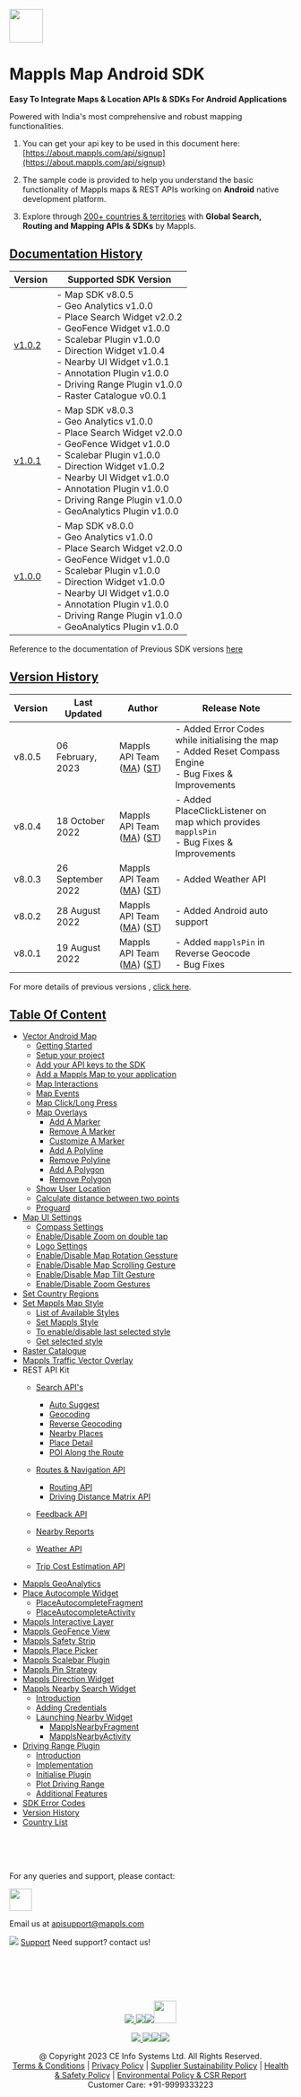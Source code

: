[<img src="https://about.mappls.com/images/mappls-b-logo.svg" height="60"/> </p>](https://www.mapmyindia.com/api)

# Mappls Map Android SDK

**Easy To Integrate Maps & Location APIs & SDKs For Android Applications**

Powered with India's most comprehensive and robust mapping functionalities.

1. You can get your api key to be used in this document here: [https://about.mappls.com/api/signup](https://about.mappls.com/api/signup)

2. The sample code is provided to help you understand the basic functionality of Mappls maps & REST APIs working on **Android** native development platform.

4. Explore through [200+ countries & territories](https://github.com/MapmyIndia/mapmyindia-rest-api/blob/master/docs/countryISO.md) with **Global Search, Routing and Mapping APIs & SDKs** by Mappls.

## [Documentation History](#Documentation-History)

| Version                         | Supported SDK Version |  
|---------------------------------| ---- | 
| [v1.0.2](docs/v1.0.2/README.md) | - Map SDK v8.0.5 <br/> - Geo Analytics v1.0.0 <br/> - Place Search Widget v2.0.2 <br/> - GeoFence Widget v1.0.0 <br/> - Scalebar Plugin v1.0.0 <br/> - Direction Widget v1.0.4 <br/> - Nearby UI Widget v1.0.1 <br/> - Annotation Plugin v1.0.0 <br/> - Driving Range Plugin v1.0.0 <br/> - Raster Catalogue v0.0.1 |
| [v1.0.1](docs/v1.0.1/README.md) | - Map SDK v8.0.3 <br/> - Geo Analytics v1.0.0 <br/> - Place Search Widget v2.0.0 <br/> - GeoFence Widget v1.0.0 <br/> - Scalebar Plugin v1.0.0 <br/> - Direction Widget v1.0.2 <br/> - Nearby UI Widget v1.0.0 <br/> - Annotation Plugin v1.0.0 <br/> - Driving Range Plugin v1.0.0 <br/> - GeoAnalytics Plugin v1.0.0 | 
| [v1.0.0](docs/v1.0.0/README.md) | - Map SDK v8.0.0 <br/> - Geo Analytics v1.0.0 <br/> - Place Search Widget v2.0.0 <br/> - GeoFence Widget v1.0.0 <br/> - Scalebar Plugin v1.0.0 <br/> - Direction Widget v1.0.0 <br/> - Nearby UI Widget v1.0.0 <br/> - Annotation Plugin v1.0.0 <br/> - Driving Range Plugin v1.0.0 <br/> - GeoAnalytics Plugin v1.0.0 |  

Reference to the documentation of Previous SDK versions [here](https://github.com/mappls-api/mapmyindia-maps-vectorSDK-android)


## [Version History](#Version-History)

| Version | Last Updated | Author |  Release Note|  
| ---- | ---- | ---- | ---- |  
| v8.0.5 | 06 February, 2023 | Mappls API Team ([MA](https://github.com/mdakram)) ([ST](https://github.com/saksham66)) |   - Added Error Codes while initialising the map  <br/> - Added Reset Compass Engine  <br/> - Bug Fixes & Improvements | 
| v8.0.4 | 18 October 2022 | Mappls API Team ([MA](https://github.com/mdakram)) ([ST](https://github.com/saksham66)) |   - Added PlaceClickListener on map which provides `mapplsPin`<br/> - Bug Fixes & Improvements |  
| v8.0.3 | 26 September 2022 | Mappls API Team ([MA](https://github.com/mdakram)) ([ST](https://github.com/saksham66)) |   - Added Weather API  |
| v8.0.2 | 28 August 2022 | Mappls API Team ([MA](https://github.com/mdakram)) ([ST](https://github.com/saksham66)) |   - Added Android auto support  |
| v8.0.1 | 19 August 2022 | Mappls API Team ([MA](https://github.com/mdakram)) ([ST](https://github.com/saksham66)) |   - Added `mapplsPin` in Reverse Geocode <br/> - Bug Fixes|


For more details of previous versions , [click here](docs/v1.0.2/Version-History.md).


## [Table Of Content](#Table-Of-Content)
- [Vector Android Map](docs/v1.0.2/Getting-Started.md)
    * [Getting Started](docs/v1.0.2/Getting-Started.md#getting-started)
    * [Setup your project](docs/v1.0.2/Getting-Started.md#setup-your-project)
    * [Add your API keys to the SDK](docs/v1.0.2/Getting-Started.md#add-your-api-keys-to-the-sdk)
    * [Add a Mappls Map to your application](docs/v1.0.2/Getting-Started.md#add-a-mappls-map-to-your-application)
    * [Map Interactions](docs/v1.0.2/Getting-Started.md#map-interactions)
    * [Map Events](docs/v1.0.2/Getting-Started.md#map-events)
    * [Map Click/Long Press](docs/v1.0.2/Getting-Started.md#map-click-long-press)
    * [Map Overlays](docs/v1.0.2/Getting-Started.md#map-overlays)
        - [Add A Marker](docs/v1.0.2/Getting-Started.md#add-a-marker)
        - [Remove A Marker](docs/v1.0.2/Getting-Started.md#remove-a-marker)
        - [Customize A Marker](docs/v1.0.2/Getting-Started.md#customize-a-marker)
        - [Add A Polyline](docs/v1.0.2/Getting-Started.md#add-a-polyline)
        - [Remove Polyline](docs/v1.0.2/Getting-Started.md#remove-polyline)
        - [Add A Polygon](docs/v1.0.2/Getting-Started.md#add-a-polygon)
        - [Remove Polygon](docs/v1.0.2/Getting-Started.md#remove-polygon)
    * [Show User Location](docs/v1.0.2/Getting-Started.md#show-user-location)
    * [Calculate distance between two points](docs/v1.0.2/Getting-Started.md#calculate-distance-between-points)
    * [Proguard](docs/v1.0.2/Getting-Started.md#proguard)
- [Map UI Settings](docs/v1.0.2/Map-UI-Settings.md)
    * [Compass Settings](docs/v1.0.2/Map-UI-Settings.md#Compass-Settings)
    * [Enable/Disable Zoom on double tap](docs/v1.0.2/Map-UI-Settings.md#Enable-disable-zoom)
    * [Logo Settings](docs/v1.0.2/Map-UI-Settings.md/#Logo-settings)
    * [Enable/Disable Map Rotation Gessture](docs/v1.0.2/Map-UI-Settings.md#Enable-disable-rotation)
    * [Enable/Disable Map Scrolling Gesture](docs/v1.0.2/Map-UI-Settings.md#Enable-disable-scrolling)
    * [Enable/Disable Map Tilt Gesture](docs/v1.0.2/Map-UI-Settings.md#Enable-disable-tilt)
    * [Enable/Disable Zoom Gestures](docs/v1.0.2/Map-UI-Settings.md#Enable-disable-zoom-gesture)
- [Set Country Regions](docs/v1.0.2/Set-Regions.md)
- [Set Mappls Map Style](docs/v1.0.2/Map-Style.md)
    * [List of Available Styles](docs/v1.0.2/Map-Style.md#list-of-available-styles)
    * [Set Mappls Style](docs/v1.0.2/Map-Style.md#set-mapmyindia-style)
    * [To enable/disable last selected style](docs/v1.0.2/Map-Style.md#To-enable-last-selected-style)
    * [Get selected style](docs/v1.0.2/Map-Style.md#get-selected-style)
- [Raster Catalogue](docs/v1.0.2/raster_catalogue.md#raster_catalogue)
- [Mappls Traffic Vector Overlay](docs/v1.0.2/Traffic-Vector-Overlay.md)
- REST API Kit
    * [Search API's](docs/v1.0.2/Search-Api.md)
        - [Auto Suggest](docs/v1.0.2/Search-Api.md#auto-suggest)
        - [Geocoding](docs/v1.0.2/Search-Api.md#geocoding)
        - [Reverse Geocoding](docs/v1.0.2/Search-Api.md#reverse-geocoding)
        - [Nearby Places](docs/v1.0.2/Search-Api.md#nearby-places)
        - [Place Detail](docs/v1.0.2/Search-Api.md#place-detail)
        - [POI Along the Route](docs/v1.0.2/Search-Api.md#poi-along-route)

    * [Routes & Navigation API](docs/v1.0.2/Routing-API.md)
        - [Routing API](docs/v1.0.2/Routing-API.md#routing-api)
        - [Driving Distance Matrix API](docs/v1.0.2/Routing-API.md#distance-api)
    * [Feedback API](docs/v1.0.2/Feedback.md)
    * [Nearby Reports](docs/v1.0.2/Nearby-Report.md)
    * [Weather API](docs/v1.0.2/Weather-API.md)
    * [Trip Cost Estimation API](docs/v1.0.2/trip-cost-estimation.md)
- [Mappls GeoAnalytics](docs/v1.0.2/Geoanalytics.md)
- [Place Autocomple Widget](docs/v1.0.2/Place-Autocomplete.md)
    * [PlaceAutocompleteFragment](docs/v1.0.2/Place-Autocomplete.md#place-autocomplete-fragment)
    * [PlaceAutocompleteActivity](docs/v1.0.2/Place-Autocomplete.md#place-autocomplete-activity)
- [Mappls Interactive Layer](docs/v1.0.2/Interactive-Layer.md)
- [Mappls GeoFence View](docs/v1.0.2/GeoFence-View.md)
- [Mappls Safety Strip](docs/v1.0.2/Safety-Strip.md)
- [Mappls Place Picker](docs/v1.0.2/Place-Picker.md)
- [Mappls Scalebar Plugin](docs/v1.0.2/Scalebar-Plugin.md)
- [Mappls Pin Strategy](docs/v1.0.2/MapplsPinStrategy.md)
- [Mappls Direction Widget](docs/v1.0.2/Direction-Widget.md)
- [Mappls Nearby Search Widget](docs/v1.0.2/Nearby-Widget.md)
    * [Introduction](docs/v1.0.2/Nearby-Widget.md#Introduction)
    * [Adding Credentials](docs/v1.0.2/Nearby-Widget.md#Adding-Credentials)
    * [Launching Nearby Widget](docs/v1.0.2/Nearby-Widget.md#Launching-Nearby-Widget)
        - [MapplsNearbyFragment](docs/v1.0.2/Nearby-Widget.md#nearby-fragment)
        - [MapplsNearbyActivity](docs/v1.0.2/Nearby-Widget.md#nearby-activity)
- [Driving Range Plugin](docs/v1.0.2/Driving-Range-Plugin.md)
    - [Introduction](docs/v1.0.2/Driving-Range-Plugin.md#Introduction)
    - [Implementation](docs/v1.0.2/Driving-Range-Plugin.md#Implementation)
    - [Initialise Plugin](docs/v1.0.2/Driving-Range-Plugin.md#Initialise-Plugin)
    - [Plot Driving Range](docs/v1.0.2/Driving-Range-Plugin.md#Plot-Driving-Range)
    - [Additional Features](docs/v1.0.2/Driving-Range-Plugin.md#Additional-Features)
- [SDK Error Codes](docs/v1.0.2/SDK-Error-code.md)
- [Version History](docs/v1.0.2/Version-History.md)
- [Country List](https://github.com/mappls-api/mappls-rest-apis/blob/main/docs/countryISO.md)

<br><br><br>

For any queries and support, please contact: 

[<img src="https://about.mappls.com/images/mappls-logo.svg" height="40"/> </p>](https://about.mappls.com/api/)
Email us at [apisupport@mappls.com](mailto:apisupport@mappls.com)


![](https://www.mapmyindia.com/api/img/icons/support.png)
[Support](https://about.mappls.com/contact/)
Need support? contact us!

<br></br>
<br></br>

[<p align="center"> <img src="https://www.mapmyindia.com/api/img/icons/stack-overflow.png"/> ](https://stackoverflow.com/questions/tagged/mappls-api)[![](https://www.mapmyindia.com/api/img/icons/blog.png)](https://about.mappls.com/blog/)[![](https://www.mapmyindia.com/api/img/icons/gethub.png)](https://github.com/Mappls-api)[<img src="https://mmi-api-team.s3.ap-south-1.amazonaws.com/API-Team/npm-logo.one-third%5B1%5D.png" height="40"/> </p>](https://www.npmjs.com/org/mapmyindia) 



[<p align="center"> <img src="https://www.mapmyindia.com/june-newsletter/icon4.png"/> ](https://www.facebook.com/Mapplsofficial)[![](https://www.mapmyindia.com/june-newsletter/icon2.png)](https://twitter.com/mappls)[![](https://www.mapmyindia.com/newsletter/2017/aug/llinkedin.png)](https://www.linkedin.com/company/mappls/)[![](https://www.mapmyindia.com/june-newsletter/icon3.png)](https://www.youtube.com/channel/UCAWvWsh-dZLLeUU7_J9HiOA)




<div align="center">@ Copyright 2023 CE Info Systems Ltd. All Rights Reserved.</div>

<div align="center"> <a href="https://about.mappls.com/api/terms-&-conditions">Terms & Conditions</a> | <a href="https://about.mappls.com/about/privacy-policy">Privacy Policy</a> | <a href="https://about.mappls.com/pdf/mapmyIndia-sustainability-policy-healt-labour-rules-supplir-sustainability.pdf">Supplier Sustainability Policy</a> | <a href="https://about.mappls.com/pdf/Health-Safety-Management.pdf">Health & Safety Policy</a> | <a href="https://about.mappls.com/pdf/Environment-Sustainability-Policy-CSR-Report.pdf">Environmental Policy & CSR Report</a>

<div align="center">Customer Care: +91-9999333223</div>
